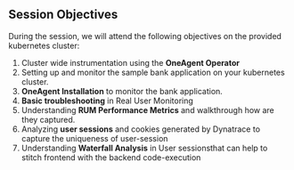 ## Session Objectives
During the session, we will attend the following objectives on the provided kubernetes cluster:
1. Cluster wide instrumentation using the **OneAgent Operator**
1. Setting up and monitor the sample bank application​ on your kubernetes cluster.
1. **OneAgent Installation​** to monitor the bank application.
1. **Basic troubleshooting** in Real User Monitoring​
1. Understanding **RUM Performance Metrics** and walkthrough how are they captured.
1. Analyzing **user sessions** and cookies generated by Dynatrace​ to capture the uniqueness of user-session
1. Understanding **Waterfall Analysis** in User sessions​ that can help to stitch frontend with the backend code-execution

<!-- ------------------------ -->
